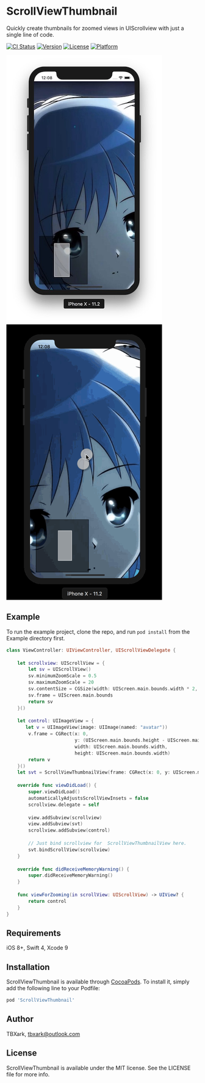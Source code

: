 # ScrollViewThumbnail

Quickly create thumbnails for zoomed views in UIScrollview with just a single line of code.

[![CI Status](http://img.shields.io/travis/TBXark/ScrollViewThumbnail.svg?style=flat)](https://travis-ci.org/TBXark/ScrollViewThumbnail)
[![Version](https://img.shields.io/cocoapods/v/ScrollViewThumbnail.svg?style=flat)](http://cocoapods.org/pods/ScrollViewThumbnail)
[![License](https://img.shields.io/cocoapods/l/ScrollViewThumbnail.svg?style=flat)](http://cocoapods.org/pods/ScrollViewThumbnail)
[![Platform](https://img.shields.io/cocoapods/p/ScrollViewThumbnail.svg?style=flat)](http://cocoapods.org/pods/ScrollViewThumbnail)

![](Example/demo.jpeg)
![](Example/demo2.gif)


## Example

To run the example project, clone the repo, and run `pod install` from the Example directory first.


```swift
class ViewController: UIViewController, UIScrollViewDelegate {

    let scrollview: UIScrollView = {
        let sv = UIScrollView()
        sv.minimumZoomScale = 0.5
        sv.maximumZoomScale = 20
        sv.contentSize = CGSize(width: UIScreen.main.bounds.width * 2, height: UIScreen.main.bounds.height * 2)
        sv.frame = UIScreen.main.bounds
        return sv
    }()

    let control: UIImageView = {
       let v = UIImageView(image: UIImage(named: "avatar"))
        v.frame = CGRect(x: 0,
                         y: (UIScreen.main.bounds.height - UIScreen.main.bounds.width)/2,
                         width: UIScreen.main.bounds.width,
                         height: UIScreen.main.bounds.width)
        return v
    }()
    let svt = ScrollViewThumbnailView(frame: CGRect(x: 0, y: UIScreen.main.bounds.height - 200, width: 200, height: 200))
    
    override func viewDidLoad() {
        super.viewDidLoad()
        automaticallyAdjustsScrollViewInsets = false
        scrollview.delegate = self
        
        view.addSubview(scrollview)
        view.addSubview(svt)
        scrollview.addSubview(control)

        // Just bind scrollview for  ScrollViewThumbnailView here.
        svt.bindScrollView(scrollview)
    }

    override func didReceiveMemoryWarning() {
        super.didReceiveMemoryWarning()
    }
    
    func viewForZooming(in scrollView: UIScrollView) -> UIView? {
        return control
    }
}

```

## Requirements

iOS 8+, Swift 4, Xcode 9

## Installation

ScrollViewThumbnail is available through [CocoaPods](http://cocoapods.org). To install
it, simply add the following line to your Podfile:

```ruby
pod 'ScrollViewThumbnail'
```

## Author

TBXark, tbxark@outlook.com

## License

ScrollViewThumbnail is available under the MIT license. See the LICENSE file for more info.
